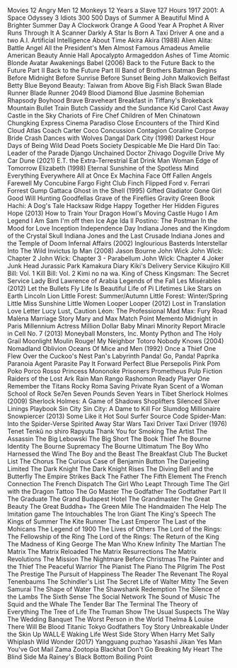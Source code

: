 Movies
12 Angry Men
12 Monkeys
12 Years a Slave
127 Hours
1917
2001: A Space Odyssey
3 Idiots
300
500 Days of Summer
A Beautiful Mind
A Brighter Summer Day
A Clockwork Orange
A Good Year
A Prophet
A River Runs Through It
A Scanner Darkly
A Star Is Born
A Taxi Driver
A one and a two
A.I. Artificial Intelligence
About Time
Akira
Akira (1988)
Alien
Alita: Battle Angel
All the President's Men
Almost Famous
Amadeus
Amelie
American Beauty
Annie Hall
Apocalypto
Armageddon
Ashes of Time
Atomic Blonde
Avatar
Awakenings
Babel (2006)
Back to the Future
Back to the Future Part II
Back to the Future Part III
Band of Brothers
Batman Begins
Before Midnight
Before Sunrise
Before Sunset
Being John Malkovich
Belfast
Betty Blue
Beyond Beauty: Taiwan from Above
Big Fish
Black Swan
Blade Runner
Blade Runner 2049
Blood Diamond
Blue Jasmine
Bohemian Rhapsody
Boyhood
Brave
Braveheart
Breakfast in Tiffany's
Brokeback Mountain
Bullet Train
Butch Cassidy and the Sundance Kid
Carol
Cast Away
Castle in the Sky
Chariots of Fire
Chef
Children of Men
Chinatown
Chungking Express
Cinema Paradiso
Close Encounters of the Third Kind
Cloud Atlas
Coach Carter
Coco
Concussion
Contagion
Coraline
Corpse Bride
Crash
Dances with Wolves
Dangal
Dark City (1998)
Darkest Hour
Days of Being Wild
Dead Poets Society
Despicable Me
Die Hard
Din Tao: Leader of the Parade
Django Unchained
Doctor Zhivago
Dogville
Drive My Car
Dune (2021)
E.T. the Extra-Terrestrial
Eat Drink Man Woman
Edge of Tomorrow
Elizabeth (1998)
Eternal Sunshine of the Spotless Mind
Everything Everywhere All at Once
Ex Machina
Face Off
Fallen Angels
Farewell My Concubine
Fargo
Fight Club
Finch
Flipped
Ford v. Ferrari
Forrest Gump
Gattaca
Ghost in the Shell (1995)
Gifted
Gladiator
Gone Girl
Good Will Hunting
Goodfellas
Grave of the Fireflies
Gravity
Green Book
Hachi: A Dog's Tale
Hacksaw Ridge
Happy Together
Her
Hidden Figures
Hope (2013)
How to Train Your Dragon
Howl's Moving Castle
Hugo
I Am Legend
I Am Sam
I'm off then
Ice Age
Ida
Il Postino: The Postman
In the Mood for Love
Inception
Independence Day
Indiana Jones and the Kingdom of the Crystal Skull
Indiana Jones and the Last Crusade
Indiana Jones and the Temple of Doom
Infernal Affairs (2002)
Inglourious Basterds
Interstellar
Into The Wild
Invictus
Ip Man (2008)
Jason Bourne
John Wick
John Wick: Chapter 2
John Wick: Chapter 3 - Parabellum
John Wick: Chapter 4
Joker
Junk Head
Jurassic Park
Kamakura Diary
Kiki's Delivery Service
Kikujiro
Kill Bill: Vol. 1
Kill Bill: Vol. 2
Kimi no na wa.
King of Chess
Kingsman: The Secret Service
Lady Bird
Lawrence of Arabia
Legends of the Fall
Les Misérables (2012)
Let the Bullets Fly
Life Is Beautiful
Life of Pi
Lifetimes
Like Stars on Earth
Lincoln
Lion
Little Forest: Summer/Autumn
Little Forest: Winter/Spring
Little Miss Sunshine
Little Women
Looper
Looper (2012)
Lost in Translation
Love Letter
Lucy
Lust, Caution
Léon: The Professional
Mad Max: Fury Road
Malèna
Marriage Story
Mary and Max
Match Point
Memento
Midnight in Paris
Millennium Actress
Million Dollar Baby
Minari
Minority Report
Miracle in Cell No. 7 (2013)
Moneyball
Monsters, Inc.
Monty Python and The Holy Grail
Moonlight
Moulin Rouge!
My Neighbor Totoro
Nobody Knows (2004)
Nomadland
Oblivion
Oceans
Of Mice and Men (1992)
Once a Thief
One Flew Over the Cuckoo's Nest
Pan's Labyrinth
Panda! Go, Panda!
Paprika
Paranoia Agent
Parasite
Pay It Forward
Perfect Blue
Persepolis
Pink
Pom Poko
Porco Rosso
Princess Mononoke
Prisoners
Prometheus
Pulp Fiction
Raiders of the Lost Ark
Rain Man
Rango
Rashomon
Ready Player One
Remember the Titans
Rocky
Roma
Saving Private Ryan
Scent of a Woman
School of Rock
Se7en
Seven Pounds
Seven Years in Tibet
Sherlock Holmes (2009)
Sherlock Holmes: A Game of Shadows
Shoplifters
Silenced
Silver Linings Playbook
Sin City
Sin City: A Dame to Kill For
Slumdog Millionaire
Snowpiercer (2013)
Some Like it Hot
Soul Surfer
Source Code
Spider-Man: Into the Spider-Verse
Spirited Away
Star Wars
Taxi Driver
Taxi Driver (1976)
Tenet
Tenkû no shiro Rapyuta
Thank You for Smoking
The Artist
The Assassin
The Big Lebowski
The Big Short
The Book Thief
The Bourne Identity
The Bourne Supremacy
The Bourne Ultimatum
The Boy Who Harnessed the Wind
The Boy and the Beast
The Breakfast Club
The Bucket List
The Chorus
The Curious Case of Benjamin Button
The Darjeeling Limited
The Dark Knight
The Dark Knight Rises
The Diving Bell and the Butterfly
The Empire Strikes Back
The Father
The Fifth Element
The French Connection
The French Dispatch
The Girl Who Leapt Through Time
The Girl with the Dragon Tattoo
The Go Master
The Godfather
The Godfather Part II
The Graduate
The Grand Budapest Hotel
The Grandmaster
The Great Beauty
The Great Buddha+
The Green Mile
The Handmaiden
The Help
The Imitation game
The Intouchables
The Iron Giant
The King's Speech
The Kings of Summer
The Kite Runner
The Last Emperor
The Last of the Mohicans
The Legend of 1900
The Lives of Others
The Lord of the Rings: The Fellowship of the Ring
The Lord of the Rings: The Return of the King
The Madness of King George
The Man Who Knew Infinity
The Martian
The Matrix
The Matrix Reloaded
The Matrix Resurrections
The Matrix Revolutions
The Mission
The Nightmare Before Christmas
The Painter and the Thief
The Peaceful Warrior
The Pianist
The Piano
The Pilgrim
The Post
The Prestige
The Pursuit of Happiness
The Reader
The Revenant
The Royal Tenenbaums
The Schindler's List
The Secret Life of Walter Mitty
The Seven Samurai
The Shape of Water
The Shawshank Redemption
The Silence of the Lambs
The Sixth Sense
The Social Network
The Sound of Music
The Squid and the Whale
The Tender Bar
The Terminal
The Theory of Everything
The Tree of Life
The Truman Show
The Usual Suspects
The Way
The Wedding Banquet
The Worst Person in the World
Thelma & Louise
There Will Be Blood
Titanic
Tokyo Godfathers
Toy Story
Unbreakable
Under the Skin
Up
WALL·E
Waking Life
West Side Story
When Harry Met Sally
Whiplash
Wild
Wonder (2017)
Yangguang puzhao
Yasashii Jikan
Yes Man
You've Got Mail
Zama
Zootopia
Blackhat
Don't Go Breaking My Heart
The Blind Side
Ma Rainey's Black Bottom
Boiling Point
